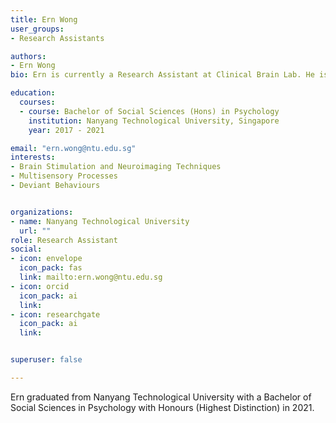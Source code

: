 ```yaml
---
title: Ern Wong
user_groups:
- Research Assistants

authors:
- Ern Wong
bio: Ern is currently a Research Assistant at Clinical Brain Lab. He is working on neuroplasticity using neurophysiological techniques.

education:
  courses:
  - course: Bachelor of Social Sciences (Hons) in Psychology
    institution: Nanyang Technological University, Singapore
    year: 2017 - 2021

email: "ern.wong@ntu.edu.sg"
interests:
- Brain Stimulation and Neuroimaging Techniques
- Multisensory Processes
- Deviant Behaviours


organizations:
- name: Nanyang Technological University
  url: ""
role: Research Assistant
social:
- icon: envelope
  icon_pack: fas
  link: mailto:ern.wong@ntu.edu.sg
- icon: orcid
  icon_pack: ai
  link: 
- icon: researchgate
  icon_pack: ai
  link: 


superuser: false

---
```


Ern graduated from Nanyang Technological University with a Bachelor of Social Sciences in Psychology with Honours (Highest Distinction) in 2021.   
